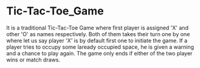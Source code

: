 # Tic-Tac-Toe_Game
It is a traditional Tic-Tac-Toe Game where first player is assigned 'X' and other 'O' as names respectively. Both of them takes their turn one by one where let us say player 'X' is by default first one to initiate the game. If a player tries to occupy some laready occupied space, he is given a warning and a chance to play again. The game only ends if either of the two player wins or match draws. 
